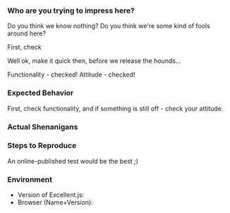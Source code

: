 ### Who are you trying to impress here?

Do you think we know nothing? Do you think we're some kind of fools around here?

First, check

Well ok, make it quick then, before we release the hounds...

Functionality - checked!
Attitude - checked!

### Expected Behavior

First, check functionality, and if something is still off - check your attitude.

### Actual Shenanigans


### Steps to Reproduce

An online-published test would be the best ;)

### Environment

* Version of Excellent.js:
* Browser (Name+Version):
